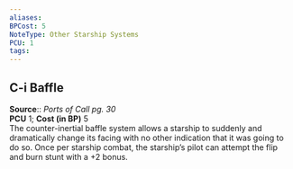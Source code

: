 ```yaml
---
aliases: 
BPCost: 5
NoteType: Other Starship Systems
PCU: 1
tags: 
---
```


## C-i Baffle

**Source**:: _Ports of Call pg. 30_  
**PCU** 1; **Cost (in BP)** 5  
The counter-inertial baffle system allows a starship to suddenly and dramatically change its facing with no other indication that it was going to do so. Once per starship combat, the starship’s pilot can attempt the flip and burn stunt with a +2 bonus.

